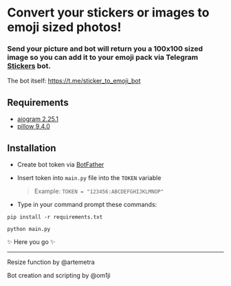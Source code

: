 # Convert your stickers or images to emoji sized photos!

### Send your picture and bot will return you a 100x100 sized image so you can add it to your emoji pack via Telegram [Stickers](https://t.me/stickers) bot.
The bot itself: <https://t.me/sticker_to_emoji_bot>

## Requirements
- [aiogram 2.25.1](https://docs.aiogram.dev/en/latest)
- [pillow 9.4.0](https://pypi.org/project/Pillow)

## Installation

+ Create bot token via [BotFather](https://t.me/botfather)
+ Insert token into ```main.py``` file into the ```TOKEN``` variable
  > Example: ```TOKEN = "123456:ABCDEFGHIJKLMNOP"```

+ Type in your command prompt these commands:
```
pip install -r requirements.txt

python main.py
```
✨ Here you go ✨

*** 
Resize function by @artemetra

Bot creation and scripting by @om1ji
